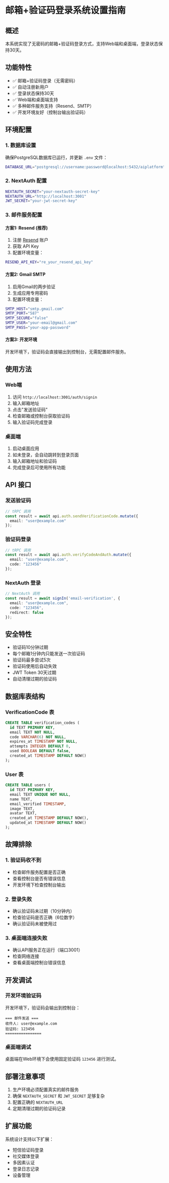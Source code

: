 # 邮箱+验证码登录系统设置指南

## 概述

本系统实现了无密码的邮箱+验证码登录方式，支持Web端和桌面端，登录状态保持30天。

## 功能特性

- ✅ 邮箱+验证码登录（无需密码）
- ✅ 自动注册新用户
- ✅ 登录状态保持30天
- ✅ Web端和桌面端支持
- ✅ 多种邮件服务支持（Resend、SMTP）
- ✅ 开发环境友好（控制台输出验证码）

## 环境配置

### 1. 数据库设置

确保PostgreSQL数据库已运行，并更新 `.env` 文件：

```bash
DATABASE_URL="postgresql://username:password@localhost:5432/aiplatform"
```

### 2. NextAuth 配置

```bash
NEXTAUTH_SECRET="your-nextauth-secret-key"
NEXTAUTH_URL="http://localhost:3001"
JWT_SECRET="your-jwt-secret-key"
```

### 3. 邮件服务配置

#### 方案1: Resend (推荐)

1. 注册 [Resend](https://resend.com) 账户
2. 获取 API Key
3. 配置环境变量：

```bash
RESEND_API_KEY="re_your_resend_api_key"
```

#### 方案2: Gmail SMTP

1. 启用Gmail的两步验证
2. 生成应用专用密码
3. 配置环境变量：

```bash
SMTP_HOST="smtp.gmail.com"
SMTP_PORT="587"
SMTP_SECURE="false"
SMTP_USER="your-email@gmail.com"
SMTP_PASS="your-app-password"
```

#### 方案3: 开发环境

开发环境下，验证码会直接输出到控制台，无需配置邮件服务。

## 使用方法

### Web端

1. 访问 `http://localhost:3001/auth/signin`
2. 输入邮箱地址
3. 点击"发送验证码"
4. 检查邮箱或控制台获取验证码
5. 输入验证码完成登录

### 桌面端

1. 启动桌面应用
2. 如未登录，会自动跳转到登录页面
3. 输入邮箱地址和验证码
4. 完成登录后可使用所有功能

## API 接口

### 发送验证码

```typescript
// tRPC 调用
const result = await api.auth.sendVerificationCode.mutate({
  email: "user@example.com"
});
```

### 验证码登录

```typescript
// tRPC 调用
const result = await api.auth.verifyCodeAndAuth.mutate({
  email: "user@example.com",
  code: "123456"
});
```

### NextAuth 登录

```typescript
// NextAuth 调用
const result = await signIn('email-verification', {
  email: "user@example.com",
  code: "123456",
  redirect: false
});
```

## 安全特性

- 验证码10分钟过期
- 每个邮箱1分钟内只能发送一次验证码
- 验证码最多尝试5次
- 验证码使用后自动失效
- JWT Token 30天过期
- 自动清理过期的验证码

## 数据库表结构

### VerificationCode 表

```sql
CREATE TABLE verification_codes (
  id TEXT PRIMARY KEY,
  email TEXT NOT NULL,
  code VARCHAR(6) NOT NULL,
  expires_at TIMESTAMP NOT NULL,
  attempts INTEGER DEFAULT 0,
  used BOOLEAN DEFAULT false,
  created_at TIMESTAMP DEFAULT NOW()
);
```

### User 表

```sql
CREATE TABLE users (
  id TEXT PRIMARY KEY,
  email TEXT UNIQUE NOT NULL,
  name TEXT,
  email_verified TIMESTAMP,
  image TEXT,
  avatar TEXT,
  created_at TIMESTAMP DEFAULT NOW(),
  updated_at TIMESTAMP DEFAULT NOW()
);
```

## 故障排除

### 1. 验证码收不到

- 检查邮件服务配置是否正确
- 查看控制台是否有错误信息
- 开发环境下检查控制台输出

### 2. 登录失败

- 确认验证码未过期（10分钟内）
- 检查验证码是否正确（6位数字）
- 确认验证码未被使用过

### 3. 桌面端连接失败

- 确认API服务正在运行（端口3001）
- 检查网络连接
- 查看桌面端控制台错误信息

## 开发调试

### 开发环境验证码

开发环境下，验证码会输出到控制台：

```
=== 邮件发送 ===
收件人: user@example.com
验证码: 123456
================
```

### 桌面端调试

桌面端在Web环境下会使用固定验证码 `123456` 进行测试。

## 部署注意事项

1. 生产环境必须配置真实的邮件服务
2. 确保 `NEXTAUTH_SECRET` 和 `JWT_SECRET` 足够复杂
3. 配置正确的 `NEXTAUTH_URL`
4. 定期清理过期的验证码记录

## 扩展功能

系统设计支持以下扩展：

- 短信验证码登录
- 社交媒体登录
- 多因素认证
- 登录日志记录
- 设备管理